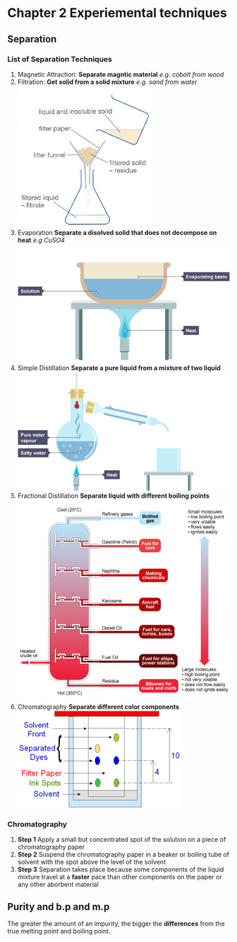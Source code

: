 # Chapter 2 Experiemental techniques

## Separation

### List of Separation Techniques


1. Magnetic Attraction: **Separate magntic material**
 *e.g. cobalt from wood*
2. Filtration: **Get solid from a solid mixture**
 *e.g. sand from water*
 ![Filtration](res/filtration.jpg)
3. Evaporation **Separate a disolved solid that does not decompose on heat**
 *e.g CuSO4*
 ![Evaporation](res/evaporation.png)
4. Simple Distillation **Separate a pure liquid from a mixture of two liquid**
 ![Simple Distillation](res/simple_distillation.png)
5. Fractional Distillation **Separate liquid with different boiling points**
 ![Fractional Distillation](res/fractional_distillation.gif)
6. Chromatography **Separate different color components**
 ![Chromatography](res/chromatography.gif)



### Chromatography
1. **Step 1** Apply a small but concentrated spot of the solution on a piece of chromatography paper
2. **Step 2** Suspend the chromatography paper in a beaker or boiling tube of solvent with the spot above the level of the solvent
3. **Step 3** Separation takes place because some components of the liquid mixture travel at a **faster** pace than other components on the paper or any other aborbent material

## Purity and b.p and m.p
The greater the amount of an impurity, the bigger the **differences** from the true melting point and boiling point.




